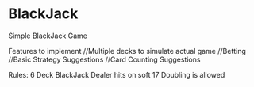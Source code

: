 # BlackJack
Simple BlackJack Game

Features to implement
//Multiple decks to simulate actual game
//Betting
//Basic Strategy Suggestions
//Card Counting Suggestions


Rules:
6 Deck BlackJack
Dealer hits on soft 17
Doubling is allowed

